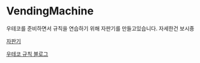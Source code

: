 # VendingMachine

우테코를 준비하면서 규칙을 연습하기 위해 자판기를 만들고있습니다. 자세한건 보시죵

[자판기](https://github.com/dmdrk1414/java_second_school_study/tree/master/VendingMachine)


[우테코 규칙 블로그](https://blog.naver.com/dmdrk1414/222886640283)
